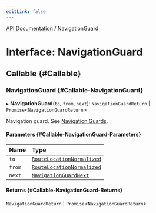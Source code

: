 ```yaml
---
editLink: false
---
```


[API Documentation](../index.md) / NavigationGuard

# Interface: NavigationGuard

## Callable {#Callable}

### NavigationGuard {#Callable-NavigationGuard}

▸ **NavigationGuard**(`to`, `from`, `next`): `NavigationGuardReturn` \| `Promise`<`NavigationGuardReturn`\>

Navigation guard. See [Navigation
Guards](/guide/advanced/navigation-guards.md).

#### Parameters {#Callable-NavigationGuard-Parameters}

| Name | Type |
| :------ | :------ |
| `to` | [`RouteLocationNormalized`](RouteLocationNormalized.md) |
| `from` | [`RouteLocationNormalized`](RouteLocationNormalized.md) |
| `next` | [`NavigationGuardNext`](NavigationGuardNext.md) |

#### Returns {#Callable-NavigationGuard-Returns}

`NavigationGuardReturn` \| `Promise`<`NavigationGuardReturn`\>
